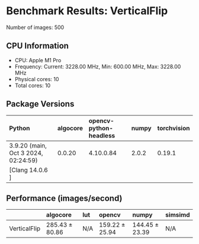 # Benchmark Results: VerticalFlip

Number of images: 500

## CPU Information

- CPU: Apple M1 Pro
- Frequency: Current: 3228.00 MHz, Min: 600.00 MHz, Max: 3228.00 MHz
- Physical cores: 10
- Total cores: 10

## Package Versions

| Python                                | algocore   | opencv-python-headless   | numpy   | torchvision   |
|:--------------------------------------|:-----------|:-------------------------|:--------|:--------------|
| 3.9.20 (main, Oct  3 2024, 02:24:59)  | 0.0.20     | 4.10.0.84                | 2.0.2   | 0.19.1        |
| [Clang 14.0.6 ]                       |            |                          |         |               |

## Performance (images/second)

|              | algocore       | lut   | opencv         | numpy          | simsimd   |
|:-------------|:---------------|:------|:---------------|:---------------|:----------|
| VerticalFlip | 285.43 ± 80.86 | N/A   | 159.22 ± 25.94 | 144.45 ± 23.39 | N/A       |
